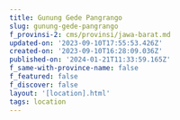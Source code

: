 ```yaml
---
title: Gunung Gede Pangrango
slug: gunung-gede-pangrango
f_provinsi-2: cms/provinsi/jawa-barat.md
updated-on: '2023-09-10T17:55:53.426Z'
created-on: '2023-09-10T16:28:09.036Z'
published-on: '2024-01-21T11:33:59.165Z'
f_same-with-province-name: false
f_featured: false
f_discover: false
layout: '[location].html'
tags: location
---
```



